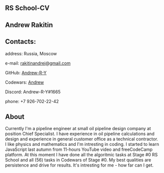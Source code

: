 ## RS School-CV

## Andrew Rakitin
## Contacts:
address: Russia, Moscow

e-mail: rakitinandrei@gmail.com

GitHub: [Andrew-R-Y](https://github.com/Andrew-R-Y)

Codewars: [Andrew](https://www.codewars.com/users/rsschool_2e5c6cec6debeeb2)

Discord: Andrew-R-Y#1665

phone: +7 926-702-22-42

## About

Currently I'm a pipeline engineer at small oil pipeline design company at position Chief Specialist. I have experience in oil pipeline calculations and design and experience in general customer office as a technical contractor. I like physics and mathematics and I'm intresting in coding. I started to learn JavaScript last autumn from 11-hours YouTube video and freeCodeCamp platform. At this moment I have done all the algoritmic tasks at Stage #0 RS School and all (56) tasks in Codewars of Stage #0. My best qualities are persistence and drive for results. It's intresting for me - how far can I get.